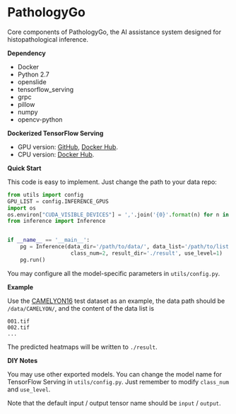 # PathologyGo
Core components of PathologyGo, the AI assistance system designed for histopathological inference.

<b>Dependency</b>

* Docker
* Python 2.7
* openslide
* tensorflow_serving
* grpc
* pillow
* numpy
* opencv-python

<b>Dockerized TensorFlow Serving</b>

* GPU version: [GitHub](https://github.com/physicso/tensorflow_serving_gpu), [Docker Hub](https://hub.docker.com/r/physicso/tf_serving_gpu).
* CPU version: [Docker Hub](https://hub.docker.com/r/tensorflow/serving).

<b>Quick Start</b>

This code is easy to implement. Just change the path to your data repo:

```python
from utils import config
GPU_LIST = config.INFERENCE_GPUS
import os
os.environ["CUDA_VISIBLE_DEVICES"] = ','.join('{0}'.format(n) for n in GPU_LIST)
from inference import Inference


if __name__ == '__main__':
    pg = Inference(data_dir='/path/to/data/', data_list='/path/to/list',
                    class_num=2, result_dir='./result', use_level=1)
    pg.run()

```

You may configure all the model-specific parameters in `utils/config.py`.

<b>Example</b>

Use the [CAMELYON16](https://camelyon16.grand-challenge.org/) test dataset as an example, 
the data path should be `/data/CAMELYON/`, and the content of the data list is

```
001.tif
002.tif
...
```

The predicted heatmaps will be written to `./result`.

<b>DIY Notes</b>

You may use other exported models. You can change the model name for TensorFlow Serving in `utils/config.py`. Just remember to modify `class_num` and `use_level`.

Note that the default input / output tensor name should be `input` / `output`.
